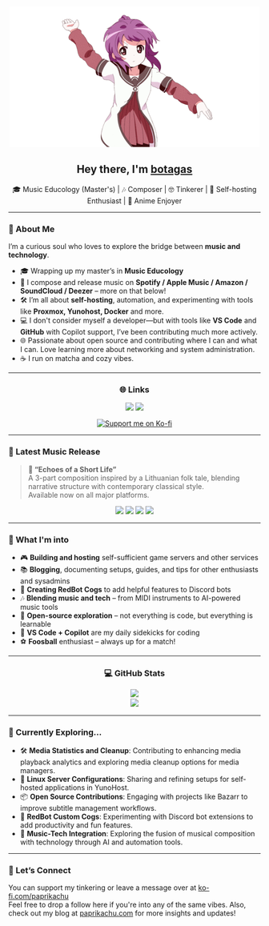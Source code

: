 <p align="center">
  <img src="./anime_girl.gif" alt="Anime coding vibe" />
</p>
<h2 align="center">Hey there, I'm <a href="https://github.com/botagas">botagas</a></h2>
<p align="center">
  🎓 Music Educology (Master's) | 🎶 Composer | 🤓 Tinkerer | 🧪 Self-hosting Enthusiast | 🍜 Anime Enjoyer
</p>

---

### 🎼 About Me

I’m a curious soul who loves to explore the bridge between **music and technology**.

- 🎓 Wrapping up my master’s in **Music Educology**
- 🎷 I compose and release music on **Spotify / Apple Music / Amazon / SoundCloud / Deezer** – more on that below!
- 🛠️ I’m all about **self-hosting**, automation, and experimenting with tools like **Proxmox, Yunohost, Docker** and more.
- 💻 I don't consider myself a developer—but with tools like **VS Code** and **GitHub** with Copilot support, I’ve been contributing much more actively.
- 🌐 Passionate about open source and contributing where I can and what I can. Love learning more about networking and system administration.
- ☕ I run on matcha and cozy vibes.

---

<h3 align="center"> 🌐 Links </h3>

<p align="center">
  <a href="https://ko-fi.com/paprikachu"><img src="https://img.shields.io/badge/Ko--fi-Support-ff5f5f?style=flat&logo=ko-fi&logoColor=white"></a>
  <a href="https://paprikachu.com"><img src="https://img.shields.io/badge/-Paprikachu-0A0A0A?style=flat&logo=wordpress&logoColor=white" /></a>
</p>

<p align="center">
  <a href="https://ko-fi.com/X8X41B0YXC">
    <img src="https://ko-fi.com/img/githubbutton_sm.svg" alt="Support me on Ko-fi">
  </a>
</p>

---

### 💼 Latest Music Release

> **🎵 “Echoes of a Short Life”**  
> A 3-part composition inspired by a Lithuanian folk tale, blending narrative structure with contemporary classical style.  
> Available now on all major platforms.

<p align="center">
  <a href="https://open.spotify.com/artist/32zeWq8ePpPkBt1rHXHdqg"><img src="https://img.shields.io/badge/-Spotify-1DB954?style=flat&logo=spotify&logoColor=white"></a>
  <a href="https://music.apple.com/us/artist/patrikas-elvinas-%C4%8Depulis/1796863713"><img src="https://img.shields.io/badge/-Apple%20Music-F94E66?style=flat&logo=apple&logoColor=white"></a>
  <a href="https://soundcloud.com/patrikas-king"><img src="https://img.shields.io/badge/-SoundCloud-ff7700?style=flat&logo=soundcloud&logoColor=white"></a>
  <a href="https://www.deezer.com/us/artist/302795931"><img src="https://img.shields.io/badge/-Deezer-FEAA2D?style=flat&logo=deezer&logoColor=white"></a>
</p>

---

### 🧠 What I'm into

- 🎮 **Building and hosting** self-sufficient game servers and other services  
- 📚 **Blogging**, documenting setups, guides, and tips for other enthusiasts and sysadmins  
- 🤖 **Creating RedBot Cogs** to add helpful features to Discord bots  
- 🎶 **Blending music and tech** – from MIDI instruments to AI-powered music tools  
- 🧰 **Open-source exploration** – not everything is code, but everything is learnable  
- 💙 **VS Code + Copilot** are my daily sidekicks for coding  
- ⚽ **Foosball** enthusiast – always up for a match!

---

<h3 align="center"> 💻 GitHub Stats </h3>

<p align="center">
  <img src="https://github-readme-stats.vercel.app/api?username=botagas&show_icons=true&hide_border=true&theme=tokyonight" />
  <br>
  <img src="https://streak-stats.demolab.com?user=botagas&theme=dark&hide_border=true&short_numbers=true&date_format=%5BY.%5Dn.j" />
</p>

---

### 🍥 Currently Exploring...

- 🛠️ **Media Statistics and Cleanup**: Contributing to enhancing media playback analytics and exploring media cleanup options for media managers.
- 💪 **Linux Server Configurations**: Sharing and refining setups for self-hosted applications in YunoHost.
- 📦 **Open Source Contributions**: Engaging with projects like Bazarr to improve subtitle management workflows.
- 🤖 **RedBot Custom Cogs**: Experimenting with Discord bot extensions to add productivity and fun features.
- 🎵 **Music-Tech Integration**: Exploring the fusion of musical composition with technology through AI and automation tools.

---

### 🌸 Let’s Connect

You can support my tinkering or leave a message over at [ko-fi.com/paprikachu](https://ko-fi.com/paprikachu)  
Feel free to drop a follow here if you're into any of the same vibes. 
Also, check out my blog at [paprikachu.com](https://paprikachu.com) for more insights and updates!

<!--
**botagas/botagas** is a ✨ special ✨ repository because its `README.md` appears on your GitHub profile.
-->

